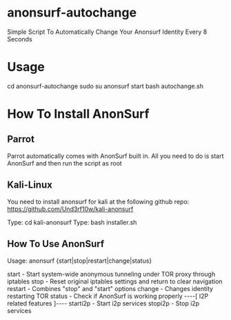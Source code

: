 # anonsurf-autochange
Simple Script To Automatically Change Your Anonsurf Identity Every 8 Seconds


Usage
===============
cd anonsurf-autochange
sudo su
anonsurf start
bash autochange.sh


How To Install AnonSurf
=================================

Parrot
-------------
Parrot automatically comes with AnonSurf built in. All you need to do is start AnonSurf and then run the script as root


Kali-Linux
---------------
 You need to install anonsurf for kali at the following github repo:
 https://github.com/Und3rf10w/kali-anonsurf
 
 Type: cd kali-anonsurf
 Type: bash installer.sh
 
 How To Use AnonSurf
 --------------------------------
 Usage:
 anonsurf {start|stop|restart|change|status}

 start - Start system-wide anonymous
          tunneling under TOR proxy through iptables
 stop - Reset original iptables settings
          and return to clear navigation
 restart - Combines "stop" and "start" options
 change - Changes identity restarting TOR 
 status - Check if AnonSurf is working properly
----[ I2P related features ]----
 starti2p - Start i2p services
 stopi2p - Stop i2p services
